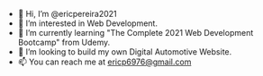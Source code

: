 - 👋 Hi, I’m @ericpereira2021
- 👀 I’m interested in Web Development.
- 🌱 I’m currently learning "The Complete 2021 Web Development Bootcamp" from Udemy.
- 💞️ I’m looking to build my own Digital Automotive Website.
- 📫 You can reach me at ericp6976@gmail.com

<!---
ericpereira2021/ericpereira2021 is a ✨ special ✨ repository because its `README.md` (this file) appears on your GitHub profile.
You can click the Preview link to take a look at your changes.
--->
